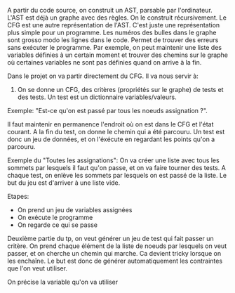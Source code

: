 A partir du code source, on construit un AST, parsable par l'ordinateur. L'AST est déjà un graphe avec des règles.
On le construit récursivement. 
Le CFG est une autre représentation de l'AST. C'est juste une représentation plus simple pour un programme.
Les numéros des bulles dans le graphe sont grosso modo les lignes dans le code. 
Permet de trouver des erreurs sans exécuter le programme. Par exemple, on peut maintenir une liste des variables définies à un certain moment et trouver des chemins sur le graphe où certaines variables ne sont pas définies quand on arrive à la fin.

Dans le projet on va partir directement du CFG. Il va nous servir à:
1. On se donne un CFG, des critères (propriétés sur le graphe) de tests et des tests. Un test est un dictionnaire variables/valeurs. 

Exemple: "Est-ce qu'on est passé par tous les noeuds assignation ?".

Il faut maintenir en permanence l'endroit où on est dans le CFG et l'état courant. A la fin du test, on donne le chemin qui a été parcouru. Un test est donc un jeu de données, et on l'éxécute en regardant les points qu'on a parcouru. 

Exemple du "Toutes les assignations": On va créer une liste avec tous les sommets par lesquels il faut qu'on passe, et on va faire tourner des tests. A chaque test, on enlève les sommets par lesquels on est passé de la liste. Le but du jeu est d'arriver à une liste vide.

Etapes:
- On prend un jeu de variables assignées
- On exécute le programme
- On regarde ce qui se passe

Deuxième partie du tp, on veut générer un jeu de test qui fait passer un critère. On prend chaque élément de la liste de noeuds par lesquels on veut passer, et on cherche un chemin qui marche. Ca devient tricky lorsque on les enchaîne. Le but est donc de générer automatiquement les contraintes que l'on veut utiliser.



On précise la variable qu'on va utiliser